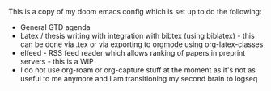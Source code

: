 This is a copy of my doom emacs config which is set up to do the following:
- General GTD agenda
- Latex / thesis writing with integration with bibtex (using biblatex) - this can be done via .tex or via exporting to orgmode using org-latex-classes
- elfeed - RSS feed reader which allows ranking of papers in preprint servers - this is a WIP
- I do not use org-roam or org-capture stuff at the moment as it's not as useful to me anymore and I am transitioning my second brain to logseq
